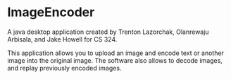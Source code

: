 # ImageEncoder
A java desktop application created by Trenton Lazorchak, Olanrewaju Arbisala, and Jake Howell for CS 324.

This application allows you to upload an image and encode text or another image into the original image.
The software also allows to decode images, and replay previously encoded images.
